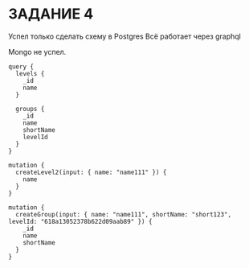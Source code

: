 # ЗАДАНИЕ 4

Успел только сделать схему в Postgres
Всё работает через graphql

Mongo не успел.


```
query {
  levels {
    _id
    name
  }
  
  groups {
    _id
    name
    shortName
    levelId
  }
}

mutation {
  createLevel2(input: { name: "name111" }) {
    name
  }
}

mutation {
  createGroup(input: { name: "name111", shortName: "short123", levelId: "618a13052378b622d09aab89" }) {
    _id
    name
    shortName
  }
}



```
